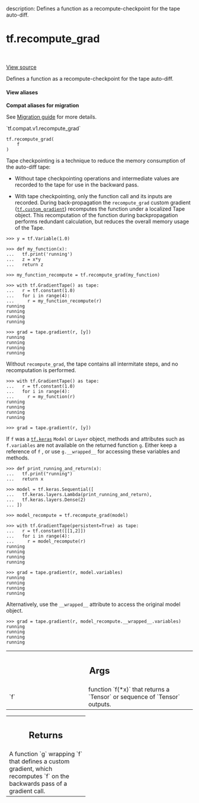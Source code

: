 description: Defines a function as a recompute-checkpoint for the tape auto-diff.

<div itemscope itemtype="http://developers.google.com/ReferenceObject">
<meta itemprop="name" content="tf.recompute_grad" />
<meta itemprop="path" content="Stable" />
</div>

# tf.recompute_grad

<!-- Insert buttons and diff -->

<table class="tfo-notebook-buttons tfo-api nocontent" align="left">

</table>

<a target="_blank" class="external" href="/code/stable/tensorflow/python/ops/custom_gradient.py">View source</a>



Defines a function as a recompute-checkpoint for the tape auto-diff.

<section class="expandable">
  <h4 class="showalways">View aliases</h4>
  <p>
<b>Compat aliases for migration</b>
<p>See
<a href="https://www.tensorflow.org/guide/migrate">Migration guide</a> for
more details.</p>
<p>`tf.compat.v1.recompute_grad`</p>
</p>
</section>

<pre class="devsite-click-to-copy prettyprint lang-py tfo-signature-link">
<code>tf.recompute_grad(
    f
)
</code></pre>



<!-- Placeholder for "Used in" -->

Tape checkpointing is a technique to reduce the memory consumption of the
auto-diff tape:

- Without tape checkpointing operations and intermediate values are
recorded to the tape for use in the backward pass.

- With tape checkpointing, only the function call and its inputs are
recorded. During back-propagation the `recompute_grad` custom gradient
(<a href="../tf/custom_gradient.md"><code>tf.custom_gradient</code></a>) recomputes the function under a localized Tape object.
This recomputation of the function during backpropagation performs redundant
calculation, but reduces the overall memory usage of the Tape.

```
>>> y = tf.Variable(1.0)
```

```
>>> def my_function(x):
...   tf.print('running')
...   z = x*y
...   return z
```

```
>>> my_function_recompute = tf.recompute_grad(my_function)
```

```
>>> with tf.GradientTape() as tape:
...   r = tf.constant(1.0)
...   for i in range(4):
...     r = my_function_recompute(r)
running
running
running
running
```

```
>>> grad = tape.gradient(r, [y])
running
running
running
running
```

Without `recompute_grad`, the tape contains all intermitate steps, and no
recomputation is performed.

```
>>> with tf.GradientTape() as tape:
...   r = tf.constant(1.0)
...   for i in range(4):
...     r = my_function(r)
running
running
running
running
```

```
>>> grad = tape.gradient(r, [y])
```


If `f` was a <a href="../tf/keras.md"><code>tf.keras</code></a> `Model` or `Layer` object, methods and attributes
such as `f.variables` are not available on the returned function `g`.
Either keep a reference of `f` , or use `g.__wrapped__` for accessing
these variables and methods.


```
>>> def print_running_and_return(x):
...   tf.print("running")
...   return x
```

```
>>> model = tf.keras.Sequential([
...   tf.keras.layers.Lambda(print_running_and_return),
...   tf.keras.layers.Dense(2)
... ])
```

```
>>> model_recompute = tf.recompute_grad(model)
```

```
>>> with tf.GradientTape(persistent=True) as tape:
...   r = tf.constant([[1,2]])
...   for i in range(4):
...     r = model_recompute(r)
running
running
running
running
```

```
>>> grad = tape.gradient(r, model.variables)
running
running
running
running
```

Alternatively, use the `__wrapped__` attribute to access the original
model object.

```
>>> grad = tape.gradient(r, model_recompute.__wrapped__.variables)
running
running
running
running
```


<!-- Tabular view -->
 <table class="responsive fixed orange">
<colgroup><col width="214px"><col></colgroup>
<tr><th colspan="2"><h2 class="add-link">Args</h2></th></tr>

<tr>
<td>
`f`
</td>
<td>
function `f(*x)` that returns a `Tensor` or sequence of `Tensor` outputs.
</td>
</tr>
</table>



<!-- Tabular view -->
 <table class="responsive fixed orange">
<colgroup><col width="214px"><col></colgroup>
<tr><th colspan="2"><h2 class="add-link">Returns</h2></th></tr>
<tr class="alt">
<td colspan="2">
A function `g` wrapping `f` that defines a custom gradient, which recomputes
`f` on the backwards pass of a gradient call.
</td>
</tr>

</table>

